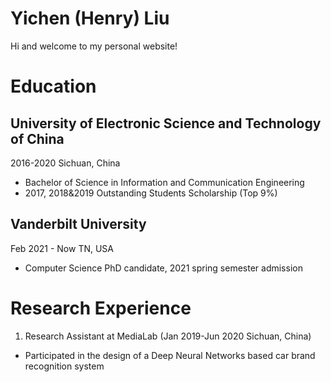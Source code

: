# Yichen (Henry) Liu
Hi and welcome to my personal website!

# Education
## University of Electronic Science and Technology of China 
2016-2020 Sichuan, China
- Bachelor of Science in Information and Communication Engineering
- 2017, 2018&2019 Outstanding Students Scholarship (Top 9%)

## Vanderbilt University
Feb 2021 - Now TN, USA
- Computer Science PhD candidate, 2021 spring semester admission

# Research Experience
1. Research Assistant at MediaLab (Jan 2019-Jun 2020 Sichuan, China)
  - Participated in the design of a Deep Neural Networks based car brand recognition system
